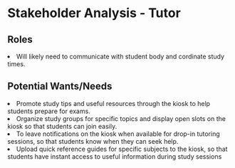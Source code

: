 <h1>Stakeholder Analysis - Tutor</h1>

<h2>Roles</h2>
<o1>
    <li>Will likely need to communicate with student body and cordinate study times.</li>
</o1>
<h2>Potential Wants/Needs</h2>
<o1>
    <li>Promote study tips and useful resources through the kiosk to help students prepare for exams. </li>
    <li>Organize study groups for specific topics and display open slots on the kiosk so that students can join easily.</li>
    <li>To leave notifications on the kiosk when available for drop-in tutoring sessions, so that students know when they can seek help.</li>
    <li>Upload quick reference guides for specific subjects to the kiosk, so that students have instant access to useful information during study sessions</li>
</o1>